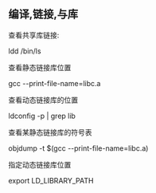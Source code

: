 ## 编译,链接,与库

查看共享库链接: 

ldd /bin/ls

查看静态链接库位置

gcc --print-file-name=libc.a

查看动态链接库的位置

ldconfig -p | grep lib


查看某静态链接库的符号表

objdump -t $(gcc --print-file-name=libc.a)

指定动态链接库位置

export LD_LIBRARY_PATH